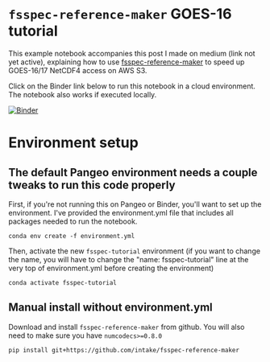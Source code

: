 # `fsspec-reference-maker` GOES-16 tutorial

This example notebook accompanies this post I made on medium (link not yet active), explaining how to use [fsspec-reference-maker](https://github.com/intake/fsspec-reference-maker) to speed up GOES-16/17 NetCDF4 access on AWS S3.

Click on the Binder link below to run this notebook in a cloud environment. The notebook also works if executed locally. 

[![Binder](https://binder.pangeo.io/badge_logo.svg)](https://binder.pangeo.io/v2/gh/lsterzinger/fsspec-reference-maker-tutorial/main)

# Environment setup
## The default Pangeo environment needs a couple tweaks to run this code properly

First, if you're not running this on Pangeo or Binder, you'll want to set up the environment. I've provided the environment.yml file that includes all packages needed to run the notebook.
```
conda env create -f environment.yml
```

Then, activate the new `fsspec-tutorial` environment (if you want to change the name, you will have to change the "name: fsspec-tutorial" line at the very top of environment.yml before creating the environment)
```
conda activate fsspec-tutorial
```

## Manual install without environment.yml
Download and install `fsspec-reference-maker` from github. You will also need to make sure you have `numcodecs>=0.8.0`

```
pip install git+https://github.com/intake/fsspec-reference-maker
```
